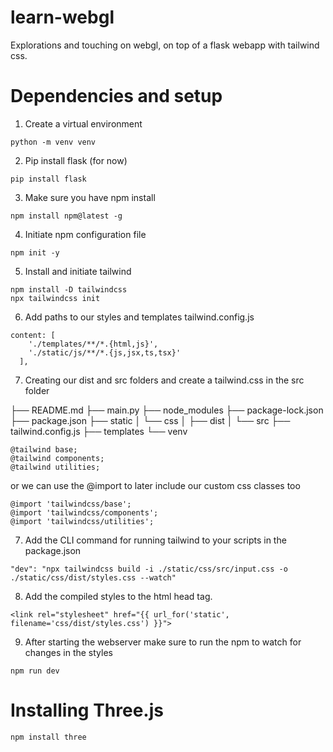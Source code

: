# learn-webgl
Explorations and touching on webgl, on top of a flask webapp with tailwind css.

# Dependencies and setup
1. Create a virtual environment
```
python -m venv venv
```

2. Pip install flask (for now)
```
pip install flask
```

3. Make sure you have npm install
```
npm install npm@latest -g
```

4. Initiate npm configuration file
```
npm init -y
```

5. Install and initiate tailwind
```
npm install -D tailwindcss
npx tailwindcss init
```

6. Add paths to our styles and templates tailwind.config.js
```
content: [
    './templates/**/*.{html,js}',
    './static/js/**/*.{js,jsx,ts,tsx}'
  ],
```

7. Creating our dist and src folders and create a tailwind.css in the src folder

├── README.md
├── main.py
├── node_modules
├── package-lock.json
├── package.json
├── static
│   └── css
│       ├── dist
│       └── src
├── tailwind.config.js
├── templates
└── venv

```
@tailwind base;
@tailwind components;
@tailwind utilities;
```

or we can use the @import to later include our custom css classes too

```
@import 'tailwindcss/base';
@import 'tailwindcss/components';
@import 'tailwindcss/utilities';
```

7. Add the CLI command for running tailwind to your scripts in the package.json
```
"dev": "npx tailwindcss build -i ./static/css/src/input.css -o ./static/css/dist/styles.css --watch"
```

8. Add the compiled styles to the html head tag.
```
<link rel="stylesheet" href="{{ url_for('static', filename='css/dist/styles.css') }}">
```

9. After starting the webserver make sure to run the npm to watch for changes in the styles
```
npm run dev
```

# Installing Three.js
```
npm install three
```